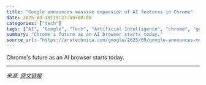 ```yaml
---
title: "Google announces massive expansion of AI features in Chrome"
date: 2025-09-18T19:27:58+08:00
categories: ["tech"]
tags: ["AI", "Google", "Tech", "Artificial Intelligence", "chrome", "generative ai", "google", "Google Gemini"]
summary: "Chrome's future as an AI browser starts today."
source_url: "https://arstechnica.com/google/2025/09/google-announces-massive-expansion-of-ai-features-in-chrome/"
---
```


Chrome's future as an AI browser starts today.

---

*来源: [原文链接](https://arstechnica.com/google/2025/09/google-announces-massive-expansion-of-ai-features-in-chrome/)*
